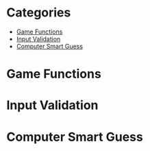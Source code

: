 # Categories
* [Game Functions](#game-functions)
* [Input Validation](#input-validation)
* [Computer Smart Guess](#computer-smart-guess)

# Game Functions


# Input Validation


# Computer Smart Guess

